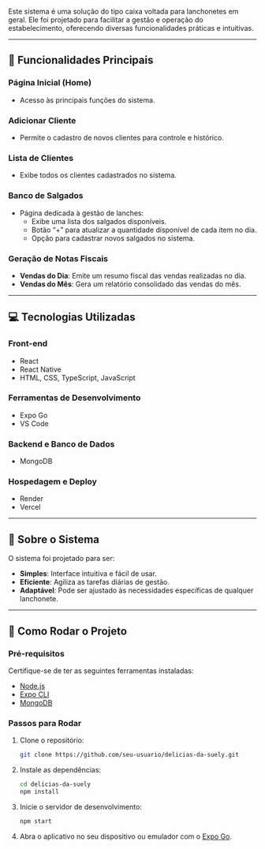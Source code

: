 Este sistema é uma solução do tipo caixa voltada para lanchonetes em geral. Ele foi projetado para facilitar a gestão e operação do estabelecimento, oferecendo diversas funcionalidades práticas e intuitivas.

---

## 🌟 **Funcionalidades Principais**

### **Página Inicial (Home)**
- Acesso às principais funções do sistema.

### **Adicionar Cliente**
- Permite o cadastro de novos clientes para controle e histórico.

### **Lista de Clientes**
- Exibe todos os clientes cadastrados no sistema.

### **Banco de Salgados**
- Página dedicada à gestão de lanches:
  - Exibe uma lista dos salgados disponíveis.
  - Botão “+” para atualizar a quantidade disponível de cada item no dia.
  - Opção para cadastrar novos salgados no sistema.

### **Geração de Notas Fiscais**
- **Vendas do Dia**: Emite um resumo fiscal das vendas realizadas no dia.
- **Vendas do Mês**: Gera um relatório consolidado das vendas do mês.

---

## 💻 **Tecnologias Utilizadas**

### **Front-end**
- React
- React Native
- HTML, CSS, TypeScript, JavaScript

### **Ferramentas de Desenvolvimento**
- Expo Go
- VS Code

### **Backend e Banco de Dados**
- MongoDB

### **Hospedagem e Deploy**
- Render
- Vercel

---

## 📖 **Sobre o Sistema**
O sistema foi projetado para ser:
- **Simples**: Interface intuitiva e fácil de usar.
- **Eficiente**: Agiliza as tarefas diárias de gestão.
- **Adaptável**: Pode ser ajustado às necessidades específicas de qualquer lanchonete.

---

## 🚀 **Como Rodar o Projeto**

### **Pré-requisitos**
Certifique-se de ter as seguintes ferramentas instaladas:
- [Node.js](https://nodejs.org/)
- [Expo CLI](https://expo.dev/)
- [MongoDB](https://www.mongodb.com/)

### **Passos para Rodar**
1. Clone o repositório:
   ```bash
   git clone https://github.com/seu-usuario/delicias-da-suely.git
   ```
2. Instale as dependências:
   ```bash
   cd delicias-da-suely
   npm install
   ```
3. Inicie o servidor de desenvolvimento:
   ```bash
   npm start
   ```
4. Abra o aplicativo no seu dispositivo ou emulador com o [Expo Go](https://expo.dev/client).
